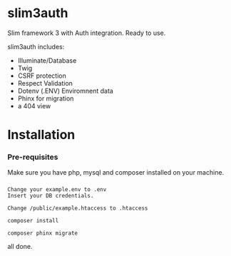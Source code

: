 # slim3auth
Slim framework 3 with Auth integration. Ready to use.

slim3auth includes:

- Illuminate/Database
- Twig
- CSRF protection
- Respect Validation
- Dotenv (.ENV) Enviromnent data
- Phinx for migration
- a 404 view


# Installation
### Pre-requisites 
Make sure you have php, mysql and composer installed on your machine.

###
```
Change your example.env to .env
Insert your DB credentials.
```

```
Change /public/example.htaccess to .htaccess
```

```
composer install
```

```
composer phinx migrate
```

all done.
